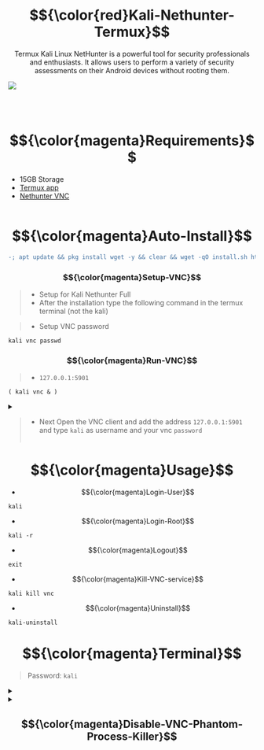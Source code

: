 # <h1 align="center">$${\color{red}Kali-Nethunter-Termux}$$
 </h1>
 
<p align="center">Termux Kali Linux NetHunter is a powerful tool for security professionals and enthusiasts. It allows users to perform a variety of security assessments on their Android devices without rooting them.</p>

<img width="auto" height="auto" src="https://github.com/xiv3r/Kali-Linux-Termux/blob/main/kali_nethunter/NHGui.jpg">

<br></br>

# $${\color{magenta}Requirements}$$
- 15GB Storage
- [Termux app](https://f-droid.org/repo/com.termux_1002.apk)
- [Nethunter VNC](https://store.nethunter.com/repo/com.offsec.nethunter.kex_11525001.apk)
<br></br>

# $${\color{magenta}Auto-Install}$$
```diff
-; apt update && pkg install wget -y && clear && wget -qO install.sh https://raw.githubusercontent.com/xiv3r/Kali-Linux-Termux/refs/heads/main/kali_nethunter/install.sh && chmod +x install.sh && bash install.sh && kali
```
### $${\color{magenta}Setup-VNC}$$
> - Setup for Kali Nethunter Full
> - After the installation type the following command in the termux terminal (not the kali)

> - Setup VNC password
```
kali vnc passwd
```
### $${\color{magenta}Run-VNC}$$
> - `127.0.0.1:5901`
```
( kali vnc & )
```
<details><summary></summary>
<img width="auto" height="auto" src="https://github.com/xiv3r/Kali-Linux-Termux/blob/main/kali_nethunter/vncsetup.png">
</details>

> - Next Open the VNC client and add the address `127.0.0.1:5901` and type `kali` as username and your vnc `password`
<br></br>

# $${\color{magenta}Usage}$$
- $${\color{magenta}Login-User}$$
```
kali
```
- $${\color{magenta}Login-Root}$$
```
kali -r
```
- $${\color{magenta}Logout}$$
```
exit
```
- $${\color{magenta}Kill-VNC-service}$$
```
kali kill vnc
```
- $${\color{magenta}Uninstall}$$
```
kali-uninstall
```

# $${\color{magenta}Terminal}$$
> Password: `kali`
<details><summary></summary> 
<img width="auto" height="auto" src="https://github.com/xiv3r/Kali-Linux-Termux/blob/main/kali_nethunter/nhterm.png">
</details>

<details><summary>

## $${\color{magenta}Disable-VNC-Phantom-Process-Killer}$$
</summary>
 
> " Process completed (signal 9) - press Enter "
> 
- Download [Shizuku](https://github.com/RikkaApps/Shizuku/releases) and [Ashell](https://github.com/DP-Hridayan/aShellYou/releases) then enable developer options wireless debugging mode through shizuku and pair the key from the notification
- Permit ashell from shizuku settings 
- Paste the adb commands below on ashell

- Execute the commands below, These commands will disable the phantom process killer:
```
adb shell /system/bin/device_config set_sync_disabled_for_tests persistent
```
```
adb shell /system/bin/device_config put activity_manager max_phantom_processes 2147483647
```
```
adb shell settings put global settings_enable_monitor_phantom_procs false
```
- To verify:
```
adb shell /system/bin/dumpsys activity settings | grep max_phantom_processes
```
```
adb shell /system/bin/device_config get activity_manager max_phantom_processes
```
</details>
